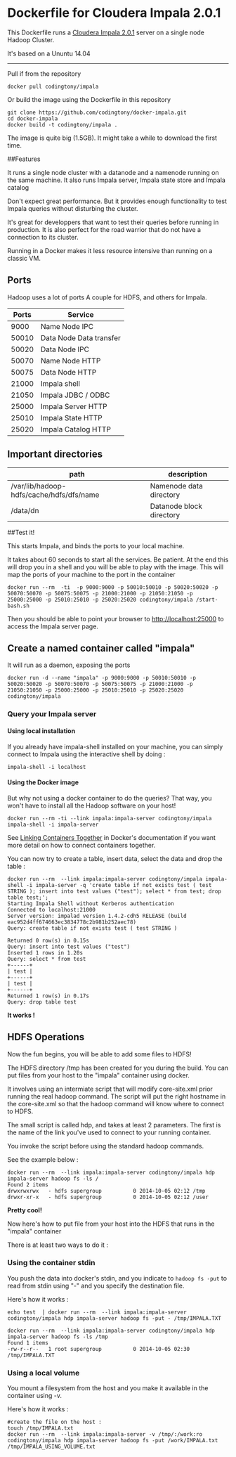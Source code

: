Dockerfile for Cloudera Impala 2.0.1
==
This Dockerfile runs a [Cloudera Impala 2.0.1](http://impala.io/) server on a single node Hadoop Cluster.

It's based on a Ununtu 14.04

---------

Pull if from the repository
```
docker pull codingtony/impala
```

Or build the image using the Dockerfile in this repository
```
git clone https://github.com/codingtony/docker-impala.git
cd docker-impala
docker build -t codingtony/impala .
```
The image is quite big (1.5GB). It might take a while to download the first time.


##Features

It runs a single node cluster with a datanode and a namenode running on the same machine.
It also runs Impala server, Impala state store and Impala catalog


Don't expect great performance. But it provides enough functionality to test Impala queries without disturbing the cluster.

It's great for developpers that want to test their queries before running in production.
It is also perfect for the road warrior that do not have a connection to its cluster.

Running in a Docker makes it less resource intensive than running on a classic VM.


Ports
---
Hadoop uses a lot of ports
A couple for HDFS, and others for Impala.

| Ports | Service |
| --- | ---
| 9000 | Name Node IPC |
| 50010 | Data Node Data transfer |
| 50020 | Data Node IPC |
| 50070 | Name Node HTTP |
| 50075 | Data Node HTTP |
| 21000 | Impala shell |
| 21050 | Impala JDBC / ODBC |
| 25000 | Impala Server HTTP |
| 25010 | Impala State HTTP |
| 25020 | Impala Catalog HTTP |

Important directories
---

| path | description
|--- |---
| /var/lib/hadoop-hdfs/cache/hdfs/dfs/name | Namenode data directory
| /data/dn | Datanode block directory



##Test it!


This starts Impala, and binds the ports to your local machine.

It takes about 60 seconds to start all the services. Be patient.
At the end this will drop you in a shell and you will be able to play with the image.
This will map the ports of your machine to the port in the container

```
docker run --rm  -ti  -p 9000:9000 -p 50010:50010 -p 50020:50020 -p 50070:50070 -p 50075:50075 -p 21000:21000 -p 21050:21050 -p 25000:25000 -p 25010:25010 -p 25020:25020 codingtony/impala /start-bash.sh
```

Then you should be able to point your browser to [http://localhost:25000](http://localhost:25000) to access the Impala server page.



## Create a named container called "impala" 
It will run as a daemon, exposing the ports
```
docker run -d --name "impala" -p 9000:9000 -p 50010:50010 -p 50020:50020 -p 50070:50070 -p 50075:50075 -p 21000:21000 -p 21050:21050 -p 25000:25000 -p 25010:25010 -p 25020:25020 codingtony/impala
```

### Query your Impala server

#### Using local installation

If you already have impala-shell installed on your machine, you can simply connect to Impala using the interactive shell by doing :

```
impala-shell -i localhost
```

#### Using the Docker image

But why not using a docker container to do the queries? That way, you won't have to install all the Hadoop software on your host!
```
docker run --rm -ti --link impala:impala-server codingtony/impala impala-shell -i impala-server
```
See [Linking Containers Together](https://docs.docker.com/userguide/dockerlinks/) in Docker's documentation if you want more detail on how to connect containers together.


You can now try to create a table, insert data, select the data and drop the table :

```
docker run --rm  --link impala:impala-server codingtony/impala impala-shell -i impala-server -q 'create table if not exists test ( test STRING ); insert into test values ("test"); select * from test; drop table test;';
Starting Impala Shell without Kerberos authentication
Connected to localhost:21000
Server version: impalad version 1.4.2-cdh5 RELEASE (build eac952d4ff674663ec3834778c2b981b252aec78)
Query: create table if not exists test ( test STRING )

Returned 0 row(s) in 0.15s
Query: insert into test values ("test")
Inserted 1 rows in 1.20s
Query: select * from test
+------+
| test |
+------+
| test |
+------+
Returned 1 row(s) in 0.17s
Query: drop table test
```

**It works !**


## HDFS Operations

Now the fun begins, you will be able to add some files to HDFS!

The HDFS directory /tmp has been created for you during the build.
You can put files from your host to the "impala" container using docker.

It involves using an intermiate script that will modify core-site.xml prior running the real hadoop command.
The script will put the right hostname in the core-site.xml so that the hadoop command will know where to connect to HDFS.

The small script is called hdp, and takes at least 2 parameters.
The first is the name of the link you've used to connect to your running container.

You invoke the script before using the standard hadoop commands.

See the example below :
```
docker run --rm  --link impala:impala-server codingtony/impala hdp impala-server hadoop fs -ls /
Found 2 items
drwxrwxrwx   - hdfs supergroup          0 2014-10-05 02:12 /tmp
drwxr-xr-x   - hdfs supergroup          0 2014-10-05 02:12 /user
```

**Pretty cool!**


Now here's how to put file from your host into the HDFS that runs in the "impala" container

There is at least two ways to do it :

### Using the container stdin

You push the data into docker's stdin, and you indicate to ``hadoop fs -put`` to read from stdin using "-" and you specify the destination file.

Here's how it works :
```
echo test  | docker run --rm  --link impala:impala-server codingtony/impala hdp impala-server hadoop fs -put - /tmp/IMPALA.TXT

docker run --rm  --link impala:impala-server codingtony/impala hdp impala-server hadoop fs -ls /tmp
Found 1 items
-rw-r--r--   1 root supergroup          0 2014-10-05 02:30 /tmp/IMPALA.TXT
```

### Using a local volume

You mount a filesystem from the host and you make it available in the container using -v. 

Here's how it works :
```
#create the file on the host :
touch /tmp/IMPALA.txt
docker run --rm  --link impala:impala-server -v /tmp/:/work:ro codingtony/impala hdp impala-server hadoop fs -put /work/IMPALA.txt /tmp/IMPALA_USING_VOLUME.txt
```




